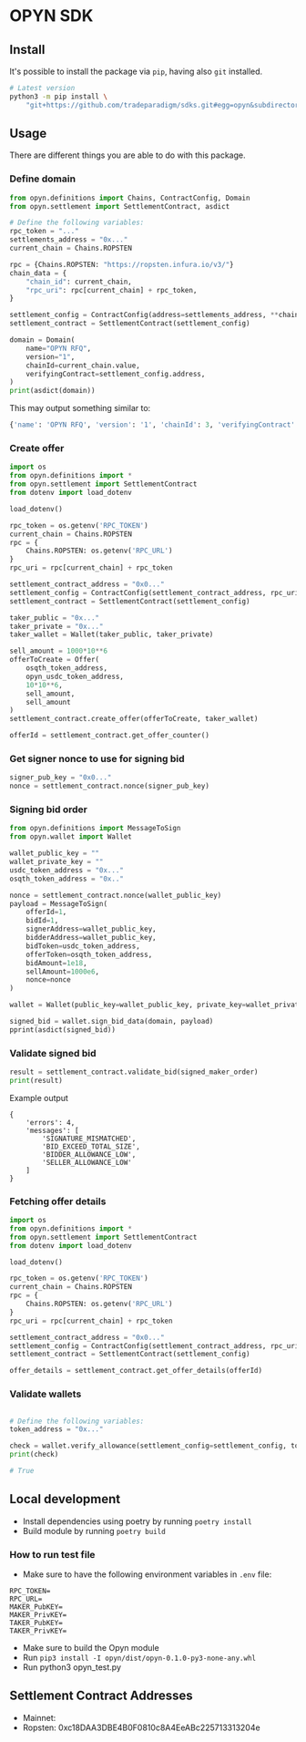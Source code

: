 # OPYN SDK

## Install

It's possible to install the package via `pip`,
having also `git` installed.

```bash
# Latest version
python3 -m pip install \
    "git+https://github.com/tradeparadigm/sdks.git#egg=opyn&subdirectory=opyn"
```

## Usage

There are different things you are able to do with this package.

### Define domain

```python
from opyn.definitions import Chains, ContractConfig, Domain
from opyn.settlement import SettlementContract, asdict

# Define the following variables:
rpc_token = "..."
settlements_address = "0x..."
current_chain = Chains.ROPSTEN

rpc = {Chains.ROPSTEN: "https://ropsten.infura.io/v3/"}
chain_data = {
    "chain_id": current_chain,
    "rpc_uri": rpc[current_chain] + rpc_token,
}

settlement_config = ContractConfig(address=settlements_address, **chain_data)
settlement_contract = SettlementContract(settlement_config)

domain = Domain(
    name="OPYN RFQ",
    version="1",
    chainId=current_chain.value,
    verifyingContract=settlement_config.address,
)
print(asdict(domain))
```

This may output something similar to:

```python
{'name': 'OPYN RFQ', 'version': '1', 'chainId': 3, 'verifyingContract': '0x...'}
```

### Create offer

```python
import os
from opyn.definitions import *
from opyn.settlement import SettlementContract
from dotenv import load_dotenv

load_dotenv()

rpc_token = os.getenv('RPC_TOKEN')
current_chain = Chains.ROPSTEN
rpc = {
    Chains.ROPSTEN: os.getenv('RPC_URL')
}
rpc_uri = rpc[current_chain] + rpc_token

settlement_contract_address = "0x0..."
settlement_config = ContractConfig(settlement_contract_address, rpc_uri, current_chain)
settlement_contract = SettlementContract(settlement_config)

taker_public = "0x..."
taker_private = "0x..."
taker_wallet = Wallet(taker_public, taker_private)

sell_amount = 1000*10**6
offerToCreate = Offer(
    osqth_token_address,
    opyn_usdc_token_address,
    10*10**6,
    sell_amount,
    sell_amount
)
settlement_contract.create_offer(offerToCreate, taker_wallet)

offerId = settlement_contract.get_offer_counter()
```

### Get signer nonce to use for signing bid

```python
signer_pub_key = "0x0..."
nonce = settlement_contract.nonce(signer_pub_key)
```

### Signing bid order

```python
from opyn.definitions import MessageToSign
from opyn.wallet import Wallet

wallet_public_key = ""
wallet_private_key = ""
usdc_token_address = "0x..."
osqth_token_address = "0x.."

nonce = settlement_contract.nonce(wallet_public_key)
payload = MessageToSign(
    offerId=1,
    bidId=1,
    signerAddress=wallet_public_key,
    bidderAddress=wallet_public_key,
    bidToken=usdc_token_address,
    offerToken=osqth_token_address,
    bidAmount=1e18,
    sellAmount=1000e6,
    nonce=nonce
)

wallet = Wallet(public_key=wallet_public_key, private_key=wallet_private_key)

signed_bid = wallet.sign_bid_data(domain, payload)
pprint(asdict(signed_bid))
```

### Validate signed bid

```python
result = settlement_contract.validate_bid(signed_maker_order)
print(result)
```

Example output

```
{
    'errors': 4,
    'messages': [
        'SIGNATURE_MISMATCHED',
        'BID_EXCEED_TOTAL_SIZE',
        'BIDDER_ALLOWANCE_LOW',
        'SELLER_ALLOWANCE_LOW'
    ]
}
```

### Fetching offer details

```python
import os
from opyn.definitions import *
from opyn.settlement import SettlementContract
from dotenv import load_dotenv

load_dotenv()

rpc_token = os.getenv('RPC_TOKEN')
current_chain = Chains.ROPSTEN
rpc = {
    Chains.ROPSTEN: os.getenv('RPC_URL')
}
rpc_uri = rpc[current_chain] + rpc_token

settlement_contract_address = "0x0..."
settlement_config = ContractConfig(settlement_contract_address, rpc_uri, current_chain)
settlement_contract = SettlementContract(settlement_config)

offer_details = settlement_contract.get_offer_details(offerId)
```

### Validate wallets

```python

# Define the following variables:
token_address = "0x..."

check = wallet.verify_allowance(settlement_config=settlement_config, token_address=token_address)
print(check)

# True
```

## Local development

- Install dependencies using poetry by running `poetry install`
- Build module by running `poetry build`

### How to run test file

- Make sure to have the following environment variables in `.env` file:

```
RPC_TOKEN=
RPC_URL=
MAKER_PubKEY=
MAKER_PrivKEY=
TAKER_PubKEY=
TAKER_PrivKEY=
```

- Make sure to build the Opyn module
- Run `pip3 install -I opyn/dist/opyn-0.1.0-py3-none-any.whl`
- Run python3 opyn_test.py

## Settlement Contract Addresses

- Mainnet:
- Ropsten: 0xc18DAA3DBE4B0F0810c8A4EeABc225713313204e
